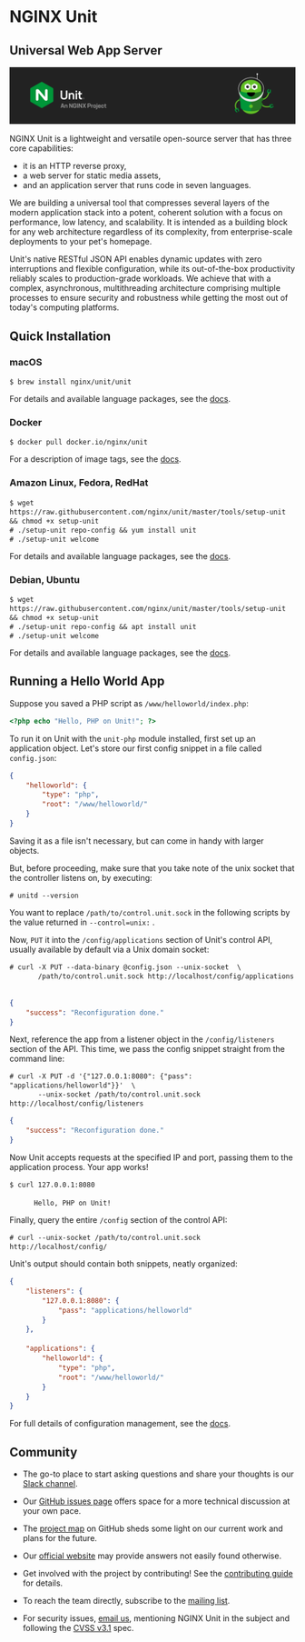 # NGINX Unit

## Universal Web App Server

![NGINX Unit Logo](docs/unitlogo.svg)

NGINX Unit is a lightweight and versatile open-source server that has
three core capabilities:

- it is an HTTP reverse proxy,
- a web server for static media assets,
- and an application server that runs code in seven languages.

We are building a universal tool that compresses several layers of the modern
application stack into a potent, coherent solution with a focus on performance,
low latency, and scalability. It is intended as a building block for any web
architecture regardless of its complexity, from enterprise-scale deployments to
your pet's homepage.

Unit's native RESTful JSON API enables dynamic updates with zero interruptions
and flexible configuration, while its out-of-the-box productivity reliably
scales to production-grade workloads. We achieve that with a complex,
asynchronous, multithreading architecture comprising multiple processes to
ensure security and robustness while getting the most out of today's computing
platforms.


## Quick Installation

### macOS

``` console
$ brew install nginx/unit/unit
```

For details and available language packages, see the
[docs](https://unit.nginx.org/installation/#homebrew).


### Docker

``` console
$ docker pull docker.io/nginx/unit
```

For a description of image tags, see the
[docs](https://unit.nginx.org/installation/#docker-images).


### Amazon Linux, Fedora, RedHat

``` console
$ wget https://raw.githubusercontent.com/nginx/unit/master/tools/setup-unit && chmod +x setup-unit
# ./setup-unit repo-config && yum install unit
# ./setup-unit welcome
```

For details and available language packages, see the
[docs](https://unit.nginx.org/installation/#official-packages).


### Debian, Ubuntu

``` console
$ wget https://raw.githubusercontent.com/nginx/unit/master/tools/setup-unit && chmod +x setup-unit
# ./setup-unit repo-config && apt install unit
# ./setup-unit welcome
```

For details and available language packages, see the
[docs](https://unit.nginx.org/installation/#official-packages).


## Running a Hello World App

Suppose you saved a PHP script as `/www/helloworld/index.php`:
``` php
<?php echo "Hello, PHP on Unit!"; ?>
```

To run it on Unit with the `unit-php` module installed, first set up an
application object. Let's store our first config snippet in a file called
`config.json`:

``` json
{
    "helloworld": {
        "type": "php",
        "root": "/www/helloworld/"
    }
}
```

Saving it as a file isn't necessary, but can come in handy with larger objects.

But, before proceeding, make sure that you take note of the unix socket that the 
controller listens on, by executing:
``` console
# unitd --version
```

You want to replace `/path/to/control.unit.sock` in the following scripts by the value
returned in ```--control=unix:``` .

Now, `PUT` it into the `/config/applications` section of Unit's control API,
usually available by default via a Unix domain socket:

``` console
# curl -X PUT --data-binary @config.json --unix-socket  \
       /path/to/control.unit.sock http://localhost/config/applications
```
``` json

{
	"success": "Reconfiguration done."
}
```

Next, reference the app from a listener object in the `/config/listeners`
section of the API.  This time, we pass the config snippet straight from the
command line:

``` console
# curl -X PUT -d '{"127.0.0.1:8080": {"pass": "applications/helloworld"}}'  \
       --unix-socket /path/to/control.unit.sock http://localhost/config/listeners
```
``` json
{
    "success": "Reconfiguration done."
}
```

Now Unit accepts requests at the specified IP and port, passing them to the
application process. Your app works!

``` console
$ curl 127.0.0.1:8080

      Hello, PHP on Unit!
```

Finally, query the entire `/config` section of the control API:

``` console
# curl --unix-socket /path/to/control.unit.sock http://localhost/config/
```

Unit's output should contain both snippets, neatly organized:

``` json
{
    "listeners": {
        "127.0.0.1:8080": {
            "pass": "applications/helloworld"
        }
    },

    "applications": {
        "helloworld": {
            "type": "php",
            "root": "/www/helloworld/"
        }
    }
}
```

For full details of configuration management, see the
[docs](https://unit.nginx.org/configuration/#configuration-management).


## Community

- The go-to place to start asking questions and share your thoughts is
  our [Slack channel](https://nginxcommunity.slack.com/).

- Our [GitHub issues page](https://github.com/nginx/unit/issues) offers
  space for a more technical discussion at your own pace.

- The [project map](https://github.com/orgs/nginx/projects/1) on
  GitHub sheds some light on our current work and plans for the future.

- Our [official website](https://unit.nginx.org/) may provide answers
  not easily found otherwise.

- Get involved with the project by contributing! See the
  [contributing guide](CONTRIBUTING.md) for details.

- To reach the team directly, subscribe to the
  [mailing list](https://mailman.nginx.org/mailman/listinfo/unit).

- For security issues, [email us](security-alert@nginx.org), mentioning
  NGINX Unit in the subject and following the [CVSS
  v3.1](https://www.first.org/cvss/v3.1/specification-document) spec.

